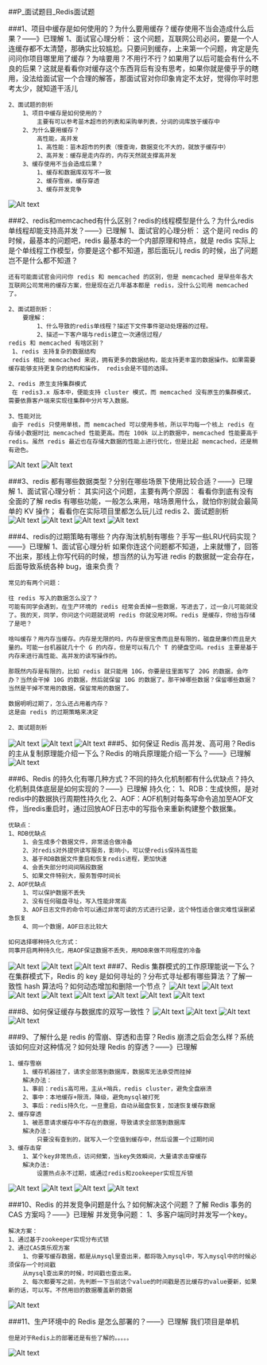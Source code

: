 
##P_面试题目_Redis面试题

###1、项目中缓存是如何使用的？为什么要用缓存？缓存使用不当会造成什么后果？——》已理解
	1、面试官心理分析：
		这个问题，互联网公司必问，要是一个人连缓存都不太清楚，那确实比较尴尬。只要问到缓存，上来第一个问题，肯定是先问问你项目哪里用了缓存？为啥要用？不用行不行？如果用了以后可能会有什么不良的后果？这就是看看你对缓存这个东西背后有没有思考，如果你就是傻乎乎的瞎用，没法给面试官一个合理的解答，那面试官对你印象肯定不太好，觉得你平时思考太少，就知道干活儿

	2、面试题的剖析
		1、项目中缓存是如何使用的？
			主要有可以参考苗木超市的列表和采购单列表，分词的词库放于缓存中
		2、为什么要用缓存？
			高性能，高并发
			1、高性能：苗木超市的列表（慢查询，数据变化不大的，就放于缓存中）
			2、高并发：缓存是走内存的，内存天然就支撑高并发
		3、缓存使用不当会造成后果？
			1、缓存和数据库双写不一致
			2、缓存雪崩，缓存穿透
			3、缓存并发竞争	

![Alt text](./1559378468429.png)

###2、redis和memcached有什么区别？redis的线程模型是什么？为什么redis单线程却能支持高并发？——》已理解
	1、面试官的心理分析：
	 这个是问 redis 的时候，最基本的问题吧，redis 最基本的一个内部原理和特点，就是 redis 实际上是个单线程工作模型，你要是这个都不知道，那后面玩儿 redis 的时候，出了问题岂不是什么都不知道？
	
	还有可能面试官会问问你 redis 和 memcached 的区别，但是 memcached 是早些年各大互联网公司常用的缓存方案，但是现在近几年基本都是 redis，没什么公司用 memcached 了。

	2、面试题剖析：
		要理解：
			1、什么导致的redis单线程？描述下文件事件驱动处理器的过程。
			2、描述一下客户端与redis建立一次通信过程/
	redis 和 memcached 有啥区别？
	 1、redis 支持复杂的数据结构
	 redis 相比 memcached 来说，拥有更多的数据结构，能支持更丰富的数据操作。如果需要缓存能够支持更复杂的结构和操作， redis会是不错的选择。
	
	2、redis 原生支持集群模式
	 在 redis3.x 版本中，便能支持 cluster 模式，而 memcached 没有原生的集群模式，需要依靠客户端来实现往集群中分片写入数据。
	
	3、性能对比
	 由于 redis 只使用单核，而 memcached 可以使用多核，所以平均每一个核上 redis 在存储小数据时比 memcached 性能更高。而在 100k 以上的数据中，memcached 性能要高于 redis。虽然 redis 最近也在存储大数据的性能上进行优化，但是比起 memcached，还是稍有逊色。
![Alt text](./1559381894148.png)
![Alt text](./1559381907310.png)


###3、redis 都有哪些数据类型？分别在哪些场景下使用比较合适？——》已理解
	1、面试官心理分析：
		其实问这个问题，主要有两个原因：
	看看你到底有没有全面的了解 redis 有哪些功能，一般怎么来用，啥场景用什么，就怕你别就会最简单的 KV 操作；
	看看你在实际项目里都怎么玩儿过 redis
	2、面试题剖析
![Alt text](./1559382757442.png)
![Alt text](./1559382777390.png)
![Alt text](./1559382798389.png)
![Alt text](./1559382807586.png)

###4、redis的过期策略有哪些？内存淘汰机制有哪些？手写一些LRU代码实现？——》已理解
	1、面试官心理分析
		如果你连这个问题都不知道，上来就懵了，回答不出来，那线上你写代码的时候，想当然的认为写进 redis 的数据就一定会存在，后面导致系统各种 bug，谁来负责？

	常见的有两个问题：
	
	往 redis 写入的数据怎么没了？
	可能有同学会遇到，在生产环境的 redis 经常会丢掉一些数据，写进去了，过一会儿可能就没了。我的天，同学，你问这个问题就说明 redis 你就没用对啊。redis 是缓存，你给当存储了是吧？
	
	啥叫缓存？用内存当缓存。内存是无限的吗，内存是很宝贵而且是有限的，磁盘是廉价而且是大量的。可能一台机器就几十个 G 的内存，但是可以有几个 T 的硬盘空间。redis 主要是基于内存来进行高性能、高并发的读写操作的。
	
	那既然内存是有限的，比如 redis 就只能用 10G，你要是往里面写了 20G 的数据，会咋办？当然会干掉 10G 的数据，然后就保留 10G 的数据了。那干掉哪些数据？保留哪些数据？当然是干掉不常用的数据，保留常用的数据了。
	
	数据明明过期了，怎么还占用着内存？
	这是由 redis 的过期策略来决定

	2、面试题剖析
![Alt text](./1559386816035.png)
![Alt text](./1559386843881.png)
![Alt text](./1559386856819.png)
###5、如何保证 Redis 高并发、高可用？Redis 的主从复制原理能介绍一下么？Redis 的哨兵原理能介绍一下么？——》已理解
![Alt text](./1562407759952.png)

###6、Redis 的持久化有哪几种方式？不同的持久化机制都有什么优缺点？持久化机制具体底层是如何实现的？——》已理解
	持久化：
	1、RDB：生成快照，是对redis中的数据执行周期性持久化
	2、AOF：AOF机制对每条写命令追加至AOF文件，当redis重启时，通过回放AOF日志中的写指令来重新构建整个数据集。
	
	优缺点：
	1、RDB优缺点
		1、会生成多个数据文件，非常适合做冷备
		2、对redis对外提供读写服务，影响小，可以使redis保持高性能
		3、基于RDB数据文件重启和恢复redis进程，更加快速
		4、会丢失部分时间间隔段数据
		5、如果文件特别大，服务暂停时间长
	2、AOF优缺点
		1、可以保护数据不丢失
		2、没有任何磁盘寻址，写入性能非常高
		3、AOF日志文件的命令可以通过非常可读的方式进行记录，这个特性适合做灾难性误删紧急恢复
		4、同一个数据，AOF日志比较大
	
	如何选择哪种持久化方式：
	同事开启两种持久化，用AOF保证数据不丢失，用RDB来做不同程度的冷备


![Alt text](./1562407804361.png)
![Alt text](./1562407815547.png)
![Alt text](./1562407831368.png)
###7、Redis 集群模式的工作原理能说一下么？在集群模式下，Redis 的 key 是如何寻址的？分布式寻址都有哪些算法？了解一致性 hash 算法吗？如何动态增加和删除一个节点？
![Alt text](./1562407891351.png)
![Alt text](./1562407907751.png)
![Alt text](./1562407927443.png)
![Alt text](./1562407951802.png)
![Alt text](./1562407968807.png)
![Alt text](./1562407995248.png)
![Alt text](./1562408008327.png)
![Alt text](./1562408015948.png)


###8、如何保证缓存与数据库的双写一致性？
![Alt text](./1562408536656.png)
![Alt text](./1562408553593.png)
![Alt text](./1562408570736.png)
![Alt text](./1562408590963.png)



###9、了解什么是 redis 的雪崩、穿透和击穿？Redis 崩溃之后会怎么样？系统该如何应对这种情况？如何处理 Redis 的穿透？——》已理解

	1、缓存雪崩
		1、缓存机器挂了，请求全部落到数据库，数据库无法承受而挂掉
		解决办法：
		1、事前：redis高可用，主从+哨兵，redis cluster，避免全盘崩溃
		2、事中：本地缓存+限流，降级，避免mysql被打死
		3、事后：redis持久化，一旦重启，自动从磁盘恢复，加速恢复缓存数据
	2、缓存穿透
		1、被恶意请求缓存中不存在的数据，导致请求全部落到数据库
		解决办法：
			只要没有查到的，就写入一个空值到缓存中，然后设置一个过期时间
	3、缓存击穿
		1、某个key非常热点，访问频繁，当key失效瞬间，大量请求击穿缓存
		解决办法:
			设置热点永不过期，或通过redis和zookeeper实现互斥锁

![Alt text](./1562408170976.png)
![Alt text](./1562408201632.png)
![Alt text](./1562408211523.png)
![Alt text](./1562408230320.png)

###10、Redis 的并发竞争问题是什么？如何解决这个问题？了解 Redis 事务的 CAS 方案吗？——》已理解
	并发竞争问题：
	1、多客户端同时并发写一个key。
	
	解决方案：
	1、通过基于zookeeper实现分布式锁
	2、通过CAS类乐观方案
		1、你要写缓存数据，都是从mysql里查出来，都将吸入mysql中，写入mysql中的时候必须保存一个时间戳
		从mysql查出来的时候，时间戳也查出来。
		2、每次都要写之前，先判断一下当前这个value的时间戳是否比缓存的value要新，如果新的话，可以写。不然用旧的数据覆盖新的数据


![Alt text](./1562408654827.png)

###11、生产环境中的 Redis 是怎么部署的？——》已理解
	我们项目是单机

	但是对于Redis上的部署还是有些了解的。。。。。
![Alt text](./1562408730187.png)

